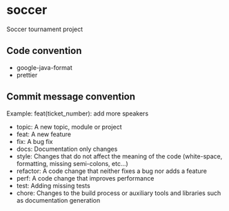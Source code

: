 # soccer

Soccer tournament project

## Code convention

- google-java-format
- prettier

## Commit message convention

Example: feat(ticket_number): add more speakers

- topic: A new topic, module or project
- feat: A new feature
- fix: A bug fix
- docs: Documentation only changes
- style: Changes that do not affect the meaning of the code (white-space, formatting, missing
  semi-colons, etc...)
- refactor: A code change that neither fixes a bug nor adds a feature
- perf: A code change that improves performance
- test: Adding missing tests
- chore: Changes to the build process or auxiliary tools and libraries such as documentation
  generation

